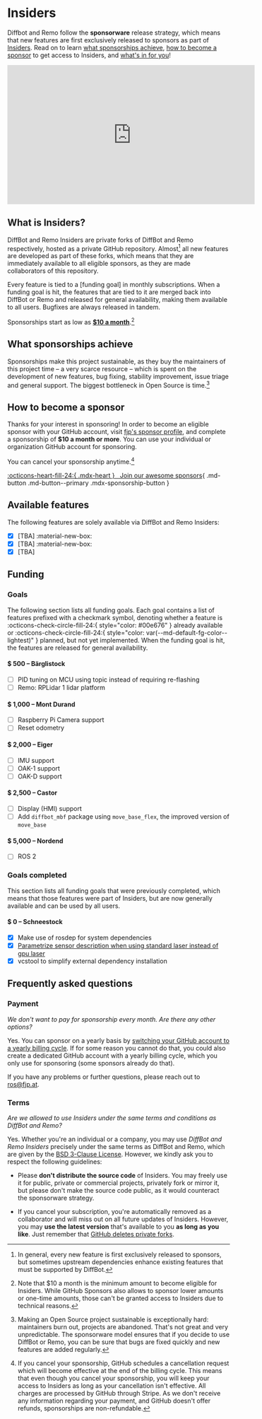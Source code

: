 <!--
---
template: overrides/main.html
title: Insiders
---
-->

# Insiders

Diffbot and Remo follow the __sponsorware__ release strategy, which means
that new features are first exclusively released to sponsors as part of
[Insiders]. Read on to learn [what sponsorships achieve],
[how to become a sponsor] to get access to Insiders, and
[what's in for you][available features]!

<iframe width="560" height="315" src="https://www.youtube.com/embed/6aAEbtfVbAk" title="YouTube video player" frameborder="0" allow="accelerometer; autoplay; clipboard-write; encrypted-media; gyroscope; picture-in-picture" allowfullscreen></iframe>

  [Insiders]: #what-is-insiders
  [what sponsorships achieve]: #what-sponsorships-achieve
  [how to become a sponsor]: #how-to-become-a-sponsor
  [available features]: #available-features

## What is Insiders?

DiffBot and Remo Insiders are private forks of DiffBot and Remo respectively, hosted as
a private GitHub repository. Almost[^1] all new features are developed as part of
these forks, which means that they are immediately available to all eligible
sponsors, as they are made collaborators of this repository.

  [^1]:
    In general, every new feature is first exclusively released to sponsors, but
    sometimes upstream dependencies enhance
    existing features that must be supported by DiffBot.

Every feature is tied to a [funding goal] in monthly subscriptions. When a
funding goal is hit, the features that are tied to it are merged back into
DiffBot or Remo and released for general availability, making them available
to all users. Bugfixes are always released in tandem.

Sponsorships start as low as [__$10 a month__][how to become a sponsor].[^2]

  [^2]:
    Note that $10 a month is the minimum amount to become eligible for
    Insiders. While GitHub Sponsors also allows to sponsor lower amounts or
    one-time amounts, those can't be granted access to Insiders due to
    technical reasons.

## What sponsorships achieve

Sponsorships make this project sustainable, as they buy the maintainers of this
project time – a very scarce resource – which is spent on the development of new
features, bug fixing, stability improvement, issue triage and general support.
The biggest bottleneck in Open Source is time.[^3]

  [^3]:
    Making an Open Source project sustainable is exceptionally hard: maintainers
    burn out, projects are abandoned. That's not great and very unpredictable.
    The sponsorware model ensures that if you decide to use DiffBot or Remo,
    you can be sure that bugs are fixed quickly and new features are added
    regularly.

<!-- If you're unsure if you should sponsor this project, check out the list of
[completed funding goals] to learn whether you're already using features that
were developed with the help of sponsorships. You're most likely using at least
a handful of them, [thanks to our awesome sponsors]!

  [completed funding goals]: #goals-completed
  [thanks to our awesome sponsors]: #how-to-become-a-sponsor
-->
## How to become a sponsor

Thanks for your interest in sponsoring! In order to become an eligible sponsor
with your GitHub account, visit [fjp's sponsor profile], and complete
a sponsorship of __$10 a month or more__. You can use your individual or
organization GitHub account for sponsoring.

<!-- __Important__: If you're sponsoring @fjp through a GitHub organization,
please send a short email to ros@fjp.at with the name of your
organization and the GitHub account of the individual that should be added as a 
collaborator.[^4] -->

You can cancel your sponsorship anytime.[^5]

<!--  [^4]:
    It's currently not possible to grant access to each member of an
    organization, as GitHub only allows for adding users. Thus, after
    sponsoring, please send an email to ros@fjp.at, stating which
    account should become a collaborator of the Insiders repository. We're
    working on a solution which will make access to organizations much simpler.
    To ensure that access is not tied to a particular individual GitHub account,
    create a bot account (i.e. a GitHub account that is not tied to a specific
    individual), and use this account for the sponsoring. After being added to
    the list of collaborators, the bot account can create a private fork of the
    private Insiders GitHub repository, and grant access to all members of the
    organizations.
-->

  [^5]:
    If you cancel your sponsorship, GitHub schedules a cancellation request
    which will become effective at the end of the billing cycle. This means
    that even though you cancel your sponsorship, you will keep your access to
    Insiders as long as your cancellation isn't effective. All charges are
    processed by GitHub through Stripe. As we don't receive any information
    regarding your payment, and GitHub doesn't offer refunds, sponsorships are
    non-refundable.

[:octicons-heart-fill-24:{ .mdx-heart } &nbsp; Join our <span class="mdx-sponsorship-count" data-mdx-component="sponsorship-count"></span> awesome sponsors][fjp's sponsor profile]{ .md-button .md-button--primary .mdx-sponsorship-button }


<div class="mdx-sponsorship" data-mdx-component="sponsorship" hidden>
  <div class="mdx-sponsorship__list"></div>
  <small>
    If you sponsor publicly, you're automatically added here with a link to
    your profile and avatar to show your support for DiffBot and Remo.
    Alternatively, if you wish to keep your sponsorship private, you'll be a
    silent +1. You can select visibility during checkout and change it
    afterwards.
  </small>
</div>

  [fjp's sponsor profile]: https://github.com/sponsors/fjp

## Available features

The following features are solely available via DiffBot and Remo Insiders:

<div class="mdx-columns" markdown>

- [x] [TBA] :material-new-box:
- [x] [TBA] :material-new-box:
- [x] [TBA]

</div>

## Funding <span class="mdx-sponsorship-total" data-mdx-component="sponsorship-total"></span>

### Goals

The following section lists all funding goals. Each goal contains a list of
features prefixed with a checkmark symbol, denoting whether a feature is
:octicons-check-circle-fill-24:{ style="color: #00e676" } already available or 
:octicons-check-circle-fill-24:{ style="color: var(--md-default-fg-color--lightest)" } planned, but not yet implemented. When the funding goal is hit, the features
are released for general availability.

#### $ 500 – Bärglistock

- [ ] PID tuning on MCU using topic instead of requiring re-flashing
- [ ] Remo: RPLidar 1 lidar platform

#### $ 1,000 – Mont Durand

- [ ] Raspberry Pi Camera support
- [ ] Reset odometry

#### $ 2,000 – Eiger

- [ ] IMU support
- [ ] OAK-1 support
- [ ] OAK-D support

#### $ 2,500 – Castor

- [ ] Display (HMI) support
- [ ] Add `diffbot_mbf` package using `move_base_flex`, the improved version of `move_base`

#### $ 5,000 – Nordend

- [ ] ROS 2


### Goals completed

This section lists all funding goals that were previously completed, which means
that those features were part of Insiders, but are now generally available and
can be used by all users.

#### $ 0 – Schneestock

- [x] Make use of rosdep for system dependencies
- [x] [Parametrize sensor description when using standard laser instead of gpu laser](#27)
- [x] vcstool to simplify external dependency installation

## Frequently asked questions

### Payment

_We don't want to pay for sponsorship every month. Are there any other options?_

Yes. You can sponsor on a yearly basis by [switching your GitHub account to a
yearly billing cycle][billing cycle]. If for some reason you cannot do that, you
could also create a dedicated GitHub account with a yearly billing cycle, which
you only use for sponsoring (some sponsors already do that).

If you have any problems or further questions, please reach out to
ros@fjp.at.

  [billing cycle]: https://docs.github.com/en/github/setting-up-and-managing-billing-and-payments-on-github/changing-the-duration-of-your-billing-cycle

### Terms

_Are we allowed to use Insiders under the same terms and conditions as
DiffBot and Remo?_

Yes. Whether you're an individual or a company, you may use _DiffBot and Remo
Insiders_ precisely under the same terms as DiffBot and Remo, which are given
by the [BSD 3-Clause License]. However, we kindly ask you to respect the following
guidelines:

- Please __don't distribute the source code__ of Insiders. You may freely use
  it for public, private or commercial projects, privately fork or mirror it,
  but please don't make the source code public, as it would counteract the 
  sponsorware strategy.

- If you cancel your subscription, you're automatically removed as a
  collaborator and will miss out on all future updates of Insiders. However, you
  may __use the latest version__ that's available to you __as long as you like__.
  Just remember that [GitHub deletes private forks].

  [BSD 3-Clause License]: ../LICENSE
  [GitHub deletes private forks]: https://docs.github.com/en/github/setting-up-and-managing-your-github-user-account/removing-a-collaborator-from-a-personal-repository
